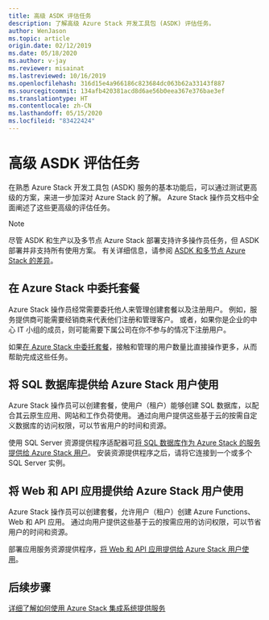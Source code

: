 ```yaml
---
title: 高级 ASDK 评估任务
description: 了解高级 Azure Stack 开发工具包 (ASDK) 评估任务。
author: WenJason
ms.topic: article
origin.date: 02/12/2019
ms.date: 05/18/2020
ms.author: v-jay
ms.reviewer: misainat
ms.lastreviewed: 10/16/2019
ms.openlocfilehash: 316d15e4a966186c823684dc063b62a33143f887
ms.sourcegitcommit: 134afb420381acd8d6ae56b0eea367e376bae3ef
ms.translationtype: HT
ms.contentlocale: zh-CN
ms.lasthandoff: 05/15/2020
ms.locfileid: "83422424"
---
```

# <a name="advanced-asdk-evaluation-tasks"></a>高级 ASDK 评估任务
在熟悉 Azure Stack 开发工具包 (ASDK) 服务的基本功能后，可以通过测试更高级的方案，来进一步加深对 Azure Stack 的了解。 Azure Stack 操作员文档中全面阐述了这些更高级的评估任务。

> [!NOTE]
> 尽管 ASDK 和生产以及多节点 Azure Stack 部署支持许多操作员任务，但 ASDK 部署并非支持所有使用方案。 有关详细信息，请参阅 [ASDK 和多节点 Azure Stack 的差异](asdk-what-is.md#asdk-and-multi-node-azure-stack-hub-differences)。

## <a name="delegate-offers-in-azure-stack"></a>在 Azure Stack 中委托套餐
Azure Stack 操作员经常需要委托他人来管理创建套餐以及注册用户。 例如，服务提供商可能需要经销商来代表他们注册和管理客户。 或者，如果你是企业的中心 IT 小组的成员，则可能需要下属公司在你不参与的情况下注册用户。

如果[在 Azure Stack 中委托套餐](../operator/azure-stack-delegated-provider.md)，接触和管理的用户数量比直接操作更多，从而帮助完成这些任务。

## <a name="make-sql-databases-available-to-your-azure-stack-users"></a>将 SQL 数据库提供给 Azure Stack 用户使用
Azure Stack 操作员可以创建套餐，使用户（租户）能够创建 SQL 数据库，以配合其云原生应用、网站和工作负荷使用。 通过向用户提供这些基于云的按需自定义数据库的访问权限，可以节省用户的时间和资源。

使用 SQL Server 资源提供程序适配器可[将 SQL 数据库作为 Azure Stack 的服务提供给 Azure Stack 用户](../operator/azure-stack-tutorial-sql-server.md)。 安装资源提供程序之后，请将它连接到一个或多个 SQL Server 实例。

## <a name="make-web-and-api-apps-available-to-your-azure-stack-users"></a>将 Web 和 API 应用提供给 Azure Stack 用户使用
Azure Stack 操作员可以创建套餐，允许用户（租户）创建 Azure Functions、Web 和 API 应用。 通过向用户提供这些基于云的按需应用的访问权限，可以节省用户的时间和资源。

部署应用服务资源提供程序，[将 Web 和 API 应用提供给 Azure Stack 用户使用](../operator/azure-stack-tutorial-app-service.md)。

## <a name="next-steps"></a>后续步骤

[详细了解如何使用 Azure Stack 集成系统提供服务](../operator/service-plan-offer-subscription-overview.md)
